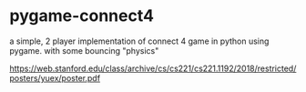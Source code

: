 # pygame-connect4
a simple, 2 player implementation of connect 4 game in python using pygame. with some bouncing "physics"  


https://web.stanford.edu/class/archive/cs/cs221/cs221.1192/2018/restricted/posters/yuex/poster.pdf
